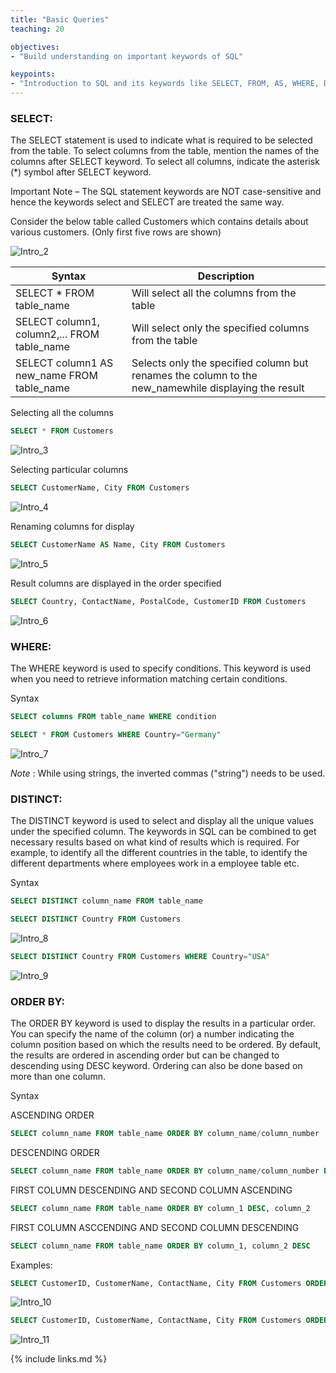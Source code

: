 ```yaml
---
title: "Basic Queries"
teaching: 20

objectives:
- "Build understanding on important keywords of SQL"

keypoints:
- "Introduction to SQL and its keywords like SELECT, FROM, AS, WHERE, DISTINCT, ORDER BY"
---
```


### SELECT:

The SELECT statement is used to indicate what is required to be selected from the table.
To select columns from the table, mention the names of the columns after SELECT keyword. To
select all columns, indicate the asterisk (*) symbol after SELECT keyword.

Important Note – The SQL statement keywords are NOT case-sensitive and hence the keywords
select and SELECT are treated the same way.

Consider the below table called Customers which contains details about various customers. (Only
first five rows are shown)

![Intro_2](../fig/Intro_2.JPG)

| Syntax | Description |
| --- | --- |
| SELECT * FROM table_name | Will select all the columns from the table |
| SELECT column1, column2,... FROM table_name | Will select only the specified columns from the table |
| SELECT column1 AS new_name FROM table_name | Selects only the specified column but renames the column to the new_namewhile displaying the result |

Selecting all the columns

```sql
SELECT * FROM Customers
```
![Intro_3](../fig/Intro_3.JPG)

Selecting particular columns

```sql
SELECT CustomerName, City FROM Customers
```
![Intro_4](../fig/Intro_4.JPG)

Renaming columns for display
```sql
SELECT CustomerName AS Name, City FROM Customers
```
![Intro_5](../fig/Intro_5.JPG)

Result columns are displayed in the order specified
```sql
SELECT Country, ContactName, PostalCode, CustomerID FROM Customers
```
![Intro_6](../fig/Intro_6.JPG)

### WHERE:

The WHERE keyword is used to specify conditions. This keyword is used when you need to retrieve information matching certain conditions.

Syntax

```sql
SELECT columns FROM table_name WHERE condition
```

```sql
SELECT * FROM Customers WHERE Country="Germany"
```
![Intro_7](../fig/Intro_7.JPG)

*Note* : While using strings, the inverted commas ("string") needs to be used.

### DISTINCT:

The DISTINCT keyword  is  used  to  select  and  display  all  the  unique  values  under  the specified column. The keywords in SQL can be combined to get necessary results based on what kind of results which is required. For example, to identify all the different countries in the table, to identify the different departments where employees work in a employee table etc.


Syntax

```sql
SELECT DISTINCT column_name FROM table_name
```

```sql
SELECT DISTINCT Country FROM Customers
```
![Intro_8](../fig/Intro_8.JPG)


```sql
SELECT DISTINCT Country FROM Customers WHERE Country="USA"
```
![Intro_9](../fig/Intro_9.JPG)

### ORDER BY:

The ORDER BY keyword is used to display the results in a particular order. You can specify the name of the column (or) a number indicating the column position based on which the results need to be ordered. By default, the results are ordered in ascending order but can be changed to descending using DESC keyword. Ordering can also be done based on more than one column.

Syntax

ASCENDING ORDER

```sql
SELECT column_name FROM table_name ORDER BY column_name/column_number
```

DESCENDING ORDER
```sql
SELECT column_name FROM table_name ORDER BY column_name/column_number DESC
```

FIRST COLUMN DESCENDING AND SECOND COLUMN ASCENDING
```sql
SELECT column_name FROM table_name ORDER BY column_1 DESC, column_2
```

FIRST COLUMN ASCCENDING AND SECOND COLUMN DESCENDING
```sql
SELECT column_name FROM table_name ORDER BY column_1, column_2 DESC
```

Examples:

```sql
SELECT CustomerID, CustomerName, ContactName, City FROM Customers ORDER BY CustomerName
```
![Intro_10](../fig/Intro_10.JPG)

```sql
SELECT CustomerID, CustomerName, ContactName, City FROM Customers ORDER BY CustomerName DESC
```
![Intro_11](../fig/Intro_11.JPG)

{% include links.md %}
